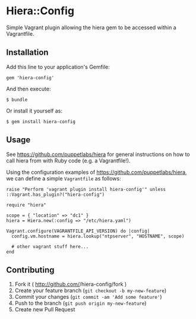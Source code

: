 # Hiera::Config

Simple Vagrant plugin allowing the hiera gem to be accessed within a Vagrantfile.

## Installation

Add this line to your application's Gemfile:

    gem 'hiera-config'

And then execute:

    $ bundle

Or install it yourself as:

    $ gem install hiera-config

## Usage

See https://github.com/puppetlabs/hiera for general instructions on how to call hiera from with Ruby code (e.g. a Vagrantfile!).

Using the configuration examples of https://github.com/puppetlabs/hiera, we can define a simple `Vagrantfile` as follows:
```
raise "Perform 'vagrant plugin install hiera-config'" unless ::Vagrant.has_plugin?("hiera-config")

require "hiera"

scope = { "location" => "dc1" }
hiera = Hiera.new(:config => "/etc/hiera.yaml")

Vagrant.configure(VAGRANTFILE_API_VERSION) do |config|
  config.vm.hostname = hiera.lookup("ntpserver", "HOSTNAME", scope)
  
  # other vagrant stuff here...
end
```

## Contributing

1. Fork it ( http://github.com/<my-github-username>/hiera-config/fork )
2. Create your feature branch (`git checkout -b my-new-feature`)
3. Commit your changes (`git commit -am 'Add some feature'`)
4. Push to the branch (`git push origin my-new-feature`)
5. Create new Pull Request
